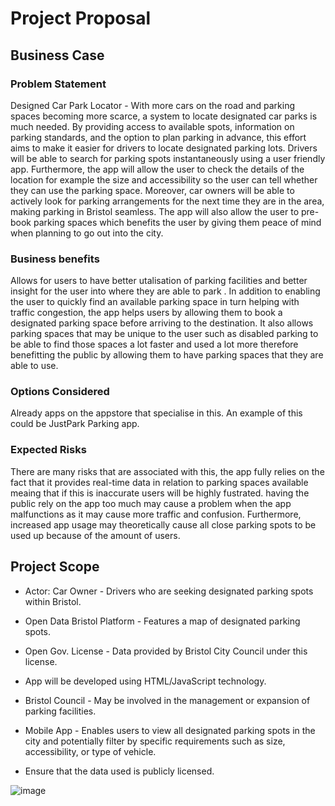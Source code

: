# Project Proposal

## Business Case

### Problem Statement

Designed Car Park Locator - With more cars on the road and parking spaces becoming more scarce, a system to locate designated car parks is much needed. By providing access to available spots, information on parking standards, and the option to plan parking in advance, this effort aims to make it easier for drivers to locate designated parking lots. Drivers will be able to search for parking spots instantaneously using a user friendly app. Furthermore, the app will allow the user to check the details of the location for example the size and accessibility so the user can tell whether they can use the parking space. Moreover, car owners will be able to actively look for parking arrangements for the next time they are in the area, making parking in Bristol seamless. The app will also allow the user to pre-book parking spaces which benefits the user by giving them peace of mind when planning to go out into the city.

### Business benefits

Allows for users to have better utalisation of parking facilities and better insight for the user into where they are able to park . In addition to enabling the user to quickly find an available parking space in turn helping with traffic congestion, the app helps users by allowing them to book a designated parking space before arriving to the destination. It also allows parking spaces that may be unique to the user such as disabled parking to be able to find those spaces a lot faster and used a lot more therefore benefitting the public by allowing them to have parking spaces that they are able to use.

### Options Considered

Already apps on the appstore that specialise in this. An example of this could be JustPark Parking app.

### Expected Risks
There are many risks that are associated with this, the app fully relies on the fact that it provides real-time data in relation to parking spaces available meaing that if this is inaccurate users will be highly fustrated. having the public rely on the app too much may cause a problem when the app malfunctions as 
it may cause more traffic and confusion. Furthermore, increased app usage may theoretically cause all close parking spots to be used up because of the amount of users.

## Project Scope
- Actor: Car Owner - Drivers who are seeking designated parking spots within Bristol.

- Open Data Bristol Platform - Features a map of designated parking spots.

- Open Gov. License - Data provided by Bristol City Council under this license.

- App will be developed using HTML/JavaScript technology.
  
- Bristol Council - May be involved in the management or expansion of parking facilities.
  
- Mobile App - Enables users to view all designated parking spots in the city and potentially filter by specific requirements such as size, accessibility, or type of vehicle.

- Ensure that the data used is publicly licensed.


![image](https://github.com/Zxiona/Team-1/assets/82226228/a6802c02-cc30-4426-9a0b-29de4d9a422e)

